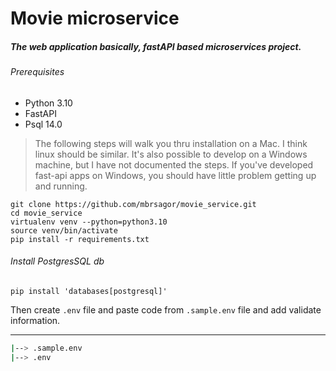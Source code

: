 # Movie microservice

##### The web application basically, fastAPI based microservices project.

###### Prerequisites
- Python 3.10
- FastAPI
- Psql 14.0

> The following steps will walk you thru installation on a Mac. I think linux should be similar. It's also possible to develop on a Windows machine, but I have not documented the steps. If you've developed fast-api apps on Windows, you should have little problem getting up and running.

```
git clone https://github.com/mbrsagor/movie_service.git
cd movie_service
virtualenv venv --python=python3.10
source venv/bin/activate
pip install -r requirements.txt
```


###### Install PostgresSQL db
```psql
pip install 'databases[postgresql]'
```

Then create ``.env`` file and paste code from `.sample.env` file and add validate information.

-------------------------------------------
```bash
|--> .sample.env
|--> .env
```
